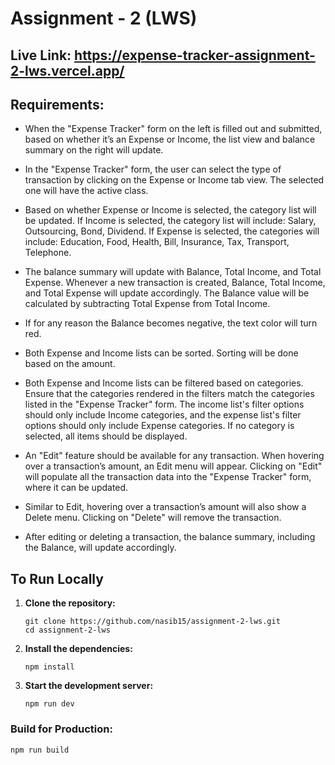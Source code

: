 # Assignment - 2 (LWS)

## Live Link: https://expense-tracker-assignment-2-lws.vercel.app/

## Requirements:

- When the "Expense Tracker" form on the left is filled out and submitted, based on whether it’s an Expense or Income, the list view and balance summary on the right will update.

- In the "Expense Tracker" form, the user can select the type of transaction by clicking on the Expense or Income tab view. The selected one will have the active class.

- Based on whether Expense or Income is selected, the category list will be updated. If Income is selected, the category list will include: Salary, Outsourcing, Bond, Dividend. If Expense is selected, the categories will include: Education, Food, Health, Bill, Insurance, Tax, Transport, Telephone.

- The balance summary will update with Balance, Total Income, and Total Expense. Whenever a new transaction is created, Balance, Total Income, and Total Expense will update accordingly. The Balance value will be calculated by subtracting Total Expense from Total Income.

- If for any reason the Balance becomes negative, the text color will turn red.

- Both Expense and Income lists can be sorted. Sorting will be done based on the amount.

- Both Expense and Income lists can be filtered based on categories. Ensure that the categories rendered in the filters match the categories listed in the "Expense Tracker" form. The income list's filter options should only include Income categories, and the expense list's filter options should only include Expense categories. If no category is selected, all items should be displayed.

- An "Edit" feature should be available for any transaction. When hovering over a transaction’s amount, an Edit menu will appear. Clicking on "Edit" will populate all the transaction data into the "Expense Tracker" form, where it can be updated.

- Similar to Edit, hovering over a transaction’s amount will also show a Delete menu. Clicking on "Delete" will remove the transaction.

- After editing or deleting a transaction, the balance summary, including the Balance, will update accordingly.

## To Run Locally

1. **Clone the repository:**

   ```
   git clone https://github.com/nasib15/assignment-2-lws.git
   cd assignment-2-lws
   ```

2. **Install the dependencies:**

   ```
   npm install
   ```

3. **Start the development server:**

   ```
   npm run dev
   ```

### Build for Production:

```
npm run build
```
